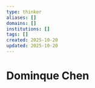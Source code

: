 ```yaml
---
type: thinker
aliases: []
domains: []
institutions: []
tags: []
created: 2025-10-20
updated: 2025-10-20
---
```


# Dominque Chen



